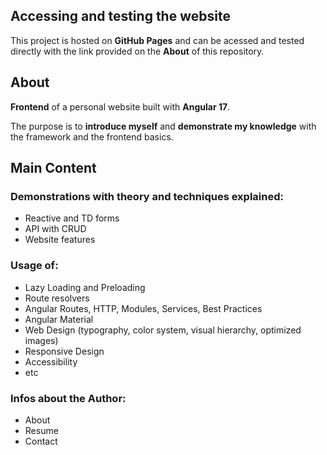 ## Accessing and testing the website

This project is hosted on **GitHub Pages** and can be acessed and tested directly with the link provided on the **About** of this repository.

## About

**Frontend** of a personal website built with **Angular 17**. 

The purpose is to **introduce myself** and **demonstrate my knowledge** with the framework and the frontend basics. 

## Main Content

### Demonstrations with theory and techniques explained:
- Reactive and TD forms
- API with CRUD
- Website features

### Usage of:
- Lazy Loading and Preloading
- Route resolvers
- Angular Routes, HTTP, Modules, Services, Best Practices
- Angular Material
- Web Design (typography, color system, visual hierarchy, optimized images)
- Responsive Design
- Accessibility
- etc

### Infos about the Author:
- About
- Resume
- Contact
